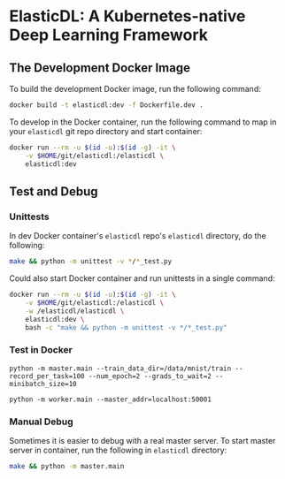 # ElasticDL: A Kubernetes-native Deep Learning Framework

## The Development Docker Image

To build the development Docker image, run the following command:

```bash
docker build -t elasticdl:dev -f Dockerfile.dev .
```

To develop in the Docker container, run the following command to map in your `elasticdl` git repo directory and start container:

```bash
docker run --rm -u $(id -u):$(id -g) -it \
    -v $HOME/git/elasticdl:/elasticdl \
    elasticdl:dev
```

## Test and Debug

### Unittests

In dev Docker container's `elasticdl` repo's `elasticdl` directory, do the following:

```bash
make && python -m unittest -v */*_test.py
```

Could also start Docker container and run unittests in a single command:

```bash
docker run --rm -u $(id -u):$(id -g) -it \
    -v $HOME/git/elasticdl:/elasticdl \
    -w /elasticdl/elasticdl \
    elasticdl:dev \
    bash -c "make && python -m unittest -v */*_test.py"
```
### Test in Docker

```
python -m master.main --train_data_dir=/data/mnist/train --record_per_task=100 --num_epoch=2 --grads_to_wait=2 --minibatch_size=10

python -m worker.main --master_addr=localhost:50001

```

### Manual Debug

Sometimes it is easier to debug with a real master server. To start master server in container, run the following in `elasticdl` directory:

```bash
make && python -m master.main
```
